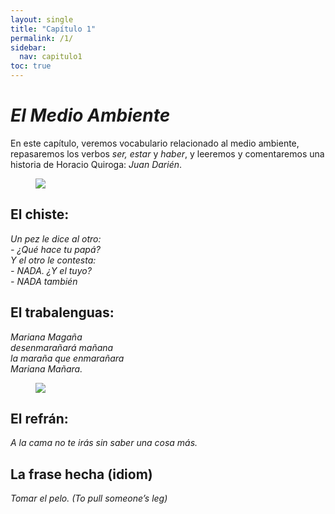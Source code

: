 ```yaml
---
layout: single
title: "Capítulo 1"
permalink: /1/
sidebar:
  nav: capitulo1
toc: true
---
```


# _El Medio Ambiente_

En este capítulo, veremos vocabulario relacionado al medio ambiente, repasaremos los verbos _ser, estar_ y _haber_, y leeremos y comentaremos una historia de Horacio Quiroga: _Juan Darién_.

<figure style="width: 300px" class="align-right">
    <a href="https://sarroniz.github.io/S-280/images/meme7.jpg"><img src="https://sarroniz.github.io/S-280/images/meme7.jpg"></a>
</figure>

## El chiste:

_Un pez le dice al otro:   
\- ¿Qué hace tu papá?   
Y el otro le contesta:   
\- NADA. ¿Y el tuyo?   
\- NADA también_   


## El trabalenguas:

_Mariana Magaña  
desenmarañará mañana  
la maraña que enmarañara  
Mariana Mañara._  

<figure style="width: 300px" class="align-right">
    <a href="https://sarroniz.github.io/S-280/images/meme4.jpg"><img src="https://sarroniz.github.io/S-280/images/meme4.jpg"></a>
</figure>

## El refrán:

_A la cama no te irás sin saber una cosa más._


## La frase hecha (idiom)

_Tomar el pelo. (To pull someone’s leg)_
